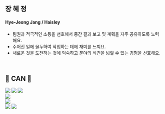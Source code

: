 ## 장 혜 정
#### Hye-Jeong Jang / Haisley
- 팀원과 적극적인 소통을 선호해서 중간 결과 보고 및 계획을 자주 공유하도록 노력해요.<br />
- 주어진 일에 몰두하여 작업하는 데에 재미를 느껴요.<br />
- 새로운 것을 도전하는 것에 익숙하고 분야의 식견을 넓힐 수 있는 경험을 선호해요.<br />

<br/>

## 🔨 CAN 🔨
<div style="display:flex; flex-direction:column; align-items:flex-start;">
    <div>
        <img src="https://img.shields.io/badge/java-%23ED8B00.svg?style=for-the-badge&logo=openjdk&logoColor=white"> 
        <img src="https://img.shields.io/badge/javascript-%23323330.svg?style=for-the-badge&logo=javascript&logoColor=%23F7DF1E"> 
        <img src="https://img.shields.io/badge/python-3670A0?style=for-the-badge&logo=python&logoColor=ffdd54"> 
    </div>
    <div>
        <img src="https://img.shields.io/badge/mysql-%2300f.svg?style=for-the-badge&logo=mysql&logoColor=white">
    </div>
    <div>
        <img src="https://img.shields.io/badge/AWS-%23FF9900.svg?style=for-the-badge&logo=amazon-aws&logoColor=white"> 
    </div>
    <div>
        <img src="https://img.shields.io/badge/Spring_Boot-6DB33F?style=for-the-badge&logo=spring-boot&logoColor=white"> 
        <img src="https://img.shields.io/badge/Express%20js-000000?style=for-the-badge&logo=express&logoColor=white">
    </div>
</div>
